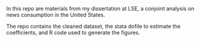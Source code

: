 In this repo are materials from my dissertation at LSE, a conjoint analysis on news consumption in the United States.

The repo contains the cleaned dataset, the stata dofile to estimate the coefficients, and R code used to generate the figures.
